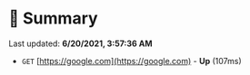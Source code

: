 # 📖 Summary
Last updated: **6/20/2021, 3:57:36 AM**

- `GET` [https://google.com](https://google.com) - **Up** (107ms)
